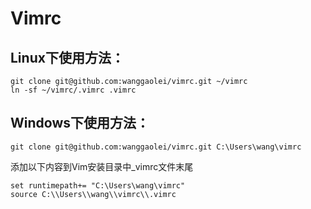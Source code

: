 # Vimrc

## Linux下使用方法：
```
git clone git@github.com:wanggaolei/vimrc.git ~/vimrc
ln -sf ~/vimrc/.vimrc .vimrc
```


## Windows下使用方法：

```
git clone git@github.com:wanggaolei/vimrc.git C:\Users\wang\vimrc
```
添加以下内容到Vim安装目录中_vimrc文件末尾

```
set runtimepath+= "C:\Users\wang\vimrc"
source C:\\Users\\wang\\vimrc\\.vimrc
```
